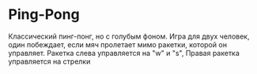 # Ping-Pong
Классический пинг-понг, но с голубым фоном. Игра для двух человек, один побеждает, если мяч пролетает мимо ракетки, которой он управляет.
Ракетка слева управляется на "w" и "s", Правая ракетка управляется на стрелки
